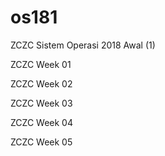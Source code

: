 # os181
ZCZC Sistem Operasi 2018 Awal (1)

ZCZC Week  01

ZCZC Week 02

ZCZC Week 03

ZCZC Week 04

ZCZC Week 05
